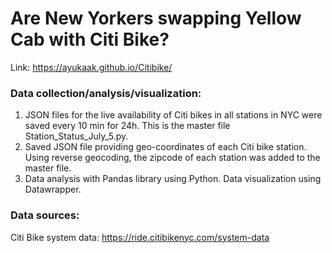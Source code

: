 # Are New Yorkers swapping Yellow Cab with Citi Bike?
Link: https://ayukaak.github.io/Citibike/

### Data collection/analysis/visualization:
1) JSON files for the live availability of Citi bikes in all stations in NYC were saved every 10 min for 24h. This is the master file Station_Status_July_5.py. <br>
2) Saved JSON file providing geo-coordinates of each Citi bike station. Using reverse geocoding, the zipcode of each station was added to the master file. <br>
3) Data analysis with Pandas library using Python. Data visualization using Datawrapper. <br>


### Data sources:

Citi Bike system data: https://ride.citibikenyc.com/system-data

